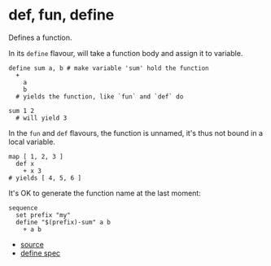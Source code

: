 
# def, fun, define

Defines a function.

In its `define` flavour, will take a function body and assign it to
variable.
```
define sum a, b # make variable 'sum' hold the function
  +
    a
    b
  # yields the function, like `fun` and `def` do

sum 1 2
  # will yield 3
```

In the `fun` and `def` flavours, the function is unnamed, it's thus not
bound in a local variable.
```
map [ 1, 2, 3 ]
  def x
    + x 3
# yields [ 4, 5, 6 ]
```

It's OK to generate the function name at the last moment:
```
sequence
  set prefix "my"
  define "$(prefix)-sum" a b
    + a b
```


* [source](https://github.com/floraison/flor/tree/master/lib/flor/pcore/define.rb)
* [define spec](https://github.com/floraison/flor/tree/master/spec/pcore/define_spec.rb)

